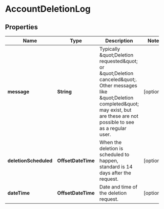 

# AccountDeletionLog


## Properties

| Name | Type | Description | Notes |
|------------ | ------------- | ------------- | -------------|
|**message** | **String** | Typically \&quot;Deletion requested\&quot; or \&quot;Deletion canceled\&quot;. Other messages like \&quot;Deletion completed\&quot; may exist, but are these are not possible to see as a regular user. |  [optional] |
|**deletionScheduled** | **OffsetDateTime** | When the deletion is scheduled to happen, standard is 14 days after the request. |  [optional] |
|**dateTime** | **OffsetDateTime** | Date and time of the deletion request. |  [optional] |



